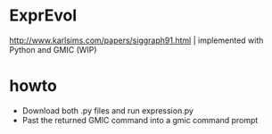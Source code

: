 # ExprEvol
http://www.karlsims.com/papers/siggraph91.html | implemented with Python and GMIC (WIP)

# howto
- Download both .py files and run expression.py
- Past the returned GMIC command into a gmic command prompt
